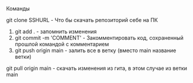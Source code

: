 Команды

git clone SSHURL - Что бы скачать репозиторий себе на ПК


1) git add . - запомнить изменения
2) git commit -m 'COMMENT' - Закомментировать код, сохраненный прошлой командой с комментарием
3) git push origin main - залить все в ветку (вместо main название ветки)

git pull origin main - скачать изменения из гита, в этом случае из ветки main 
